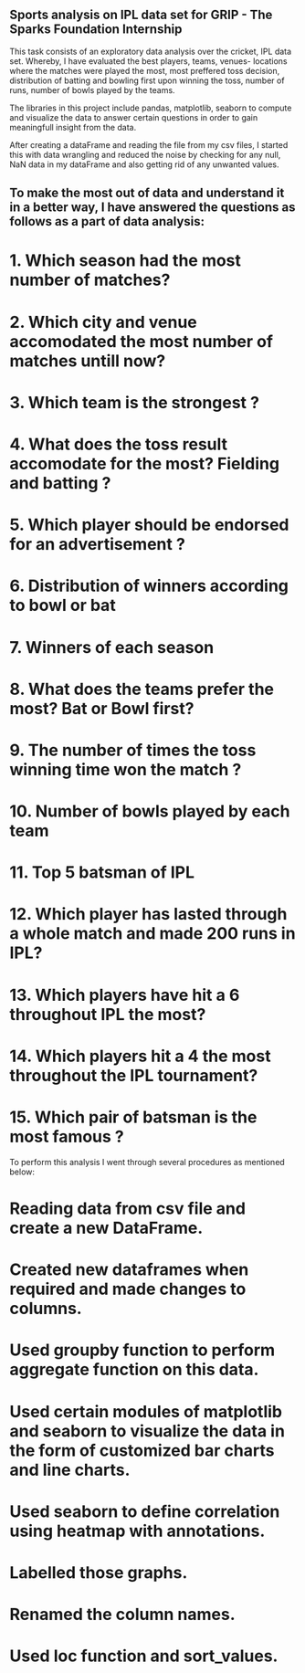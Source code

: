## Sports analysis on IPL data set for GRIP - The Sparks Foundation Internship

This task consists of an exploratory data analysis over the cricket, IPL data set. Whereby, I have evaluated the best players, 
teams, venues- locations where the matches were played the most, most preffered toss decision, distribution of batting and bowling first
upon winning the toss, number of runs, number of bowls played by the teams.

The libraries in this project include pandas, matplotlib, seaborn to compute and visualize the data to answer certain 
questions in order to gain meaningfull insight from the data.

After creating a dataFrame and reading the file from my csv files, I started this with data wrangling and reduced the noise by checking for any null, NaN data in my dataFrame and also getting rid of any unwanted values. 

## To make the most out of data and understand it in a better way, I have answered the questions as follows as a part of data analysis:

# 1. Which season had the most number of matches?
# 2. Which city and venue accomodated the most number of matches untill now?
# 3. Which team is the strongest ?
# 4. What does the toss result accomodate for the most? Fielding and batting ?
# 5. Which player should be endorsed for an advertisement ? 
# 6. Distribution of winners according to bowl or bat 
# 7. Winners of each season  
# 8. What does the teams prefer the most? Bat or Bowl first?
# 9. The number of times the toss winning time won the match ?
# 10. Number of bowls played by each team 
# 11. Top 5 batsman of IPL
# 12. Which player has lasted through a whole match and made 200 runs in IPL?
# 13. Which players have hit a 6 throughout IPL the most?
# 14. Which players hit a 4 the most throughout the IPL tournament?
# 15. Which pair of batsman is the most famous ?

To perform this analysis I went through several procedures as mentioned below:

# Reading data from csv file and create a new DataFrame.
# Created new dataframes when required and made changes to columns.
# Used groupby function to perform aggregate function on this data.
# Used certain modules of matplotlib and seaborn to visualize the data in the form of customized bar charts and line charts.
# Used seaborn to define correlation using heatmap with annotations.
# Labelled those graphs.
# Renamed the column names.
# Used loc function and sort_values.
